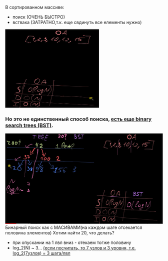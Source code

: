 В сортированном массиве: 
 - поиск (ОЧЕНЬ БЫСТРО)
 - вствака (ЗАТРАТНО,т.к. еще свдинуть все елементы нужно)

<img src="imgs/img_7.png" width="300" height="250">

###  Но это не единственный способ поиска, <u>есть еще binary search trees (BST)</u>.

![img.png](imgs/img_8.png)
Бинарный поиск как с МАСИВАМИ(на каждом шаге отсекается половина элементов)
Хотим найти 20, что делать?
- при опускании на 1 лвл вниз - отекаем тогже половину
- log_2(N) ~ 3... <u>(если посчитать, то 7 узлов и 3 уровня, т.е. log_2(7узлов) = 3 шага/лвл</u>